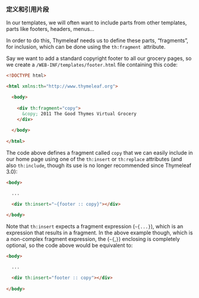 ### 定义和引用片段

In our templates, we will often want to include parts from other templates, parts like footers, headers, menus…

In order to do this, Thymeleaf needs us to define these parts, “fragments”, for inclusion, which can be done using the `th:fragment `attribute.

Say we want to add a standard copyright footer to all our grocery pages, so we create a `/WEB-INF/templates/footer.html` file containing this code:
```html
<!DOCTYPE html>

<html xmlns:th="http://www.thymeleaf.org">

  <body>
  
    <div th:fragment="copy">
      &copy; 2011 The Good Thymes Virtual Grocery
    </div>
  
  </body>
  
</html>
```
The code above defines a fragment called `copy` that we can easily include in our home page using one of the `th:insert` or `th:replace` attributes (and also `th:include`, though its use is no longer recommended since Thymeleaf 3.0):
```html
<body>

  ...

  <div th:insert="~{footer :: copy}"></div>
  
</body>
```
Note that `th:insert` expects a fragment expression (`~{...}`), which is an expression that results in a fragment. In the above example though, which is a non-complex fragment expression, the (`~{`,`}`) enclosing is completely optional, so the code above would be equivalent to:
```html
<body>

  ...

  <div th:insert="footer :: copy"></div>
  
</body>
```